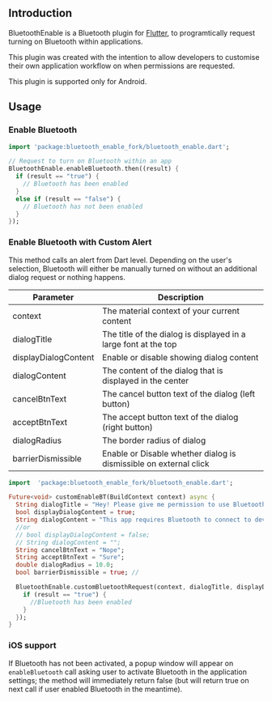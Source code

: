 ## Introduction

BluetoothEnable is a Bluetooth plugin for [Flutter](https://www.flutter.io), to programtically request turning on Bluetooth within applications. 

This plugin was created with the intention to allow developers to customise their own application workflow on when permissions are requested.

This plugin is supported only for Android.

## Usage

### Enable Bluetooth

```dart
import 'package:bluetooth_enable_fork/bluetooth_enable.dart';

// Request to turn on Bluetooth within an app
BluetoothEnable.enableBluetooth.then((result) {
  if (result == "true") {
    // Bluetooth has been enabled
  }
  else if (result == "false") {
    // Bluetooth has not been enabled
  }
});
```

### Enable Bluetooth with Custom Alert

This method calls an alert from Dart level. Depending on the user's selection, Bluetooth will either be manually turned on without an additional dialog request or nothing happens.

|Parameter       |Description                          |
|----------------|-------------------------------|
|context				 |The material context of your current content            |
|dialogTitle    		 |The title of the dialog is displayed in a large font at the top|
|displayDialogContent 	|Enable or disable showing dialog content
|dialogContent 			|The content of the dialog that is displayed in the center|
|cancelBtnText 			|The cancel button text of the dialog (left button)|
|acceptBtnText 			|The accept button text of the dialog (right button)|
|dialogRadius 			|The border radius of dialog|
|barrierDismissible 	|Enable or Disable whether dialog is dismissible on external click|


```dart
import  'package:bluetooth_enable_fork/bluetooth_enable.dart';

Future<void> customEnableBT(BuildContext context) async {
  String dialogTitle = "Hey! Please give me permission to use Bluetooth!";
  bool displayDialogContent = true;
  String dialogContent = "This app requires Bluetooth to connect to device.";
  //or
  // bool displayDialogContent = false;
  // String dialogContent = "";
  String cancelBtnText = "Nope";
  String acceptBtnText = "Sure";
  double dialogRadius = 10.0;
  bool barrierDismissible = true; //

  BluetoothEnable.customBluetoothRequest(context, dialogTitle, displayDialogContent, dialogContent, cancelBtnText, acceptBtnText, dialogRadius, barrierDismissible).then((result) {
    if (result == "true") {
      //Bluetooth has been enabled
    }
  });
}
```

### iOS support

If Bluetooth has not been activated, a popup window will appear on `enableBluetooth` call asking user to activate Bluetooth in the application settings; 
the method will immediately return false (but will return true on next call if user enabled Bluetooth in the meantime).